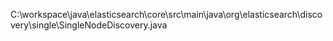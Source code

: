 

C:\workspace\java\elasticsearch\core\src\main\java\org\elasticsearch\discovery\single\SingleNodeDiscovery.java